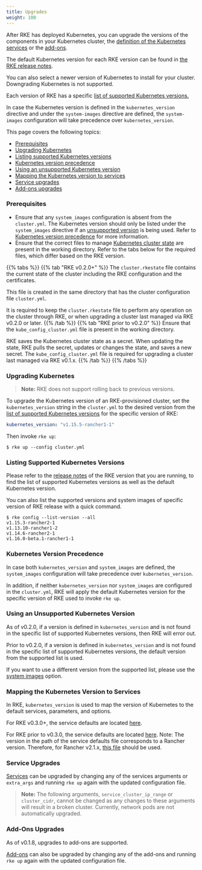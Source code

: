 ```yaml
---
title: Upgrades
weight: 100
---
```


After RKE has deployed Kubernetes, you can upgrade the versions of the components in your Kubernetes cluster, the [definition of the Kubernetes services]({{<baseurl>}}/rke/latest/en/config-options/services/) or the [add-ons]({{<baseurl>}}/rke/latest/en/config-options/add-ons/).

The default Kubernetes version for each RKE version can be found in [the RKE release notes](https://github.com/rancher/rke/releases/).

You can also select a newer version of Kubernetes to install for your cluster. Downgrading Kubernetes is not supported.

Each version of RKE has a specific [list of supported Kubernetes versions.](#listing-supported-kubernetes-versions)

In case the Kubernetes version is defined in the `kubernetes_version` directive and under the `system-images` directive are defined, the `system-images` configuration will take precedence over `kubernetes_version`.

This page covers the following topics:

- [Prerequisites](#prerequisites)
- [Upgrading Kubernetes](#upgrading-kubernetes)
- [Listing supported Kubernetes versions](#listing-supported-kubernetes-versions)
- [Kubernetes version precedence](#kubernetes-version-precedence)
- [Using an unsupported Kubernetes version](#using-an-unsupported-kubernetes-version)
- [Mapping the Kubernetes version to services](#mapping-the-kubernetes-version-to-services)
- [Service upgrades](#service-upgrades)
- [Add-ons upgrades](#add-ons-upgrades)

### Prerequisites

- Ensure that any `system_images` configuration is absent from the `cluster.yml`. The Kubernetes version should only be listed under the `system_images` directive if an [unsupported version](#using-an-unsupported-kubernetes-version) is being used. Refer to [Kubernetes version precedence](#kubernetes-version-precedence) for more information.
- Ensure that the correct files to manage [Kubernetes cluster state]({{<baseurl>}}/rke/latest/en/installation/#kubernetes-cluster-state) are present in the working directory. Refer to the tabs below for the required files, which differ based on the RKE version.

{{% tabs %}}
{{% tab "RKE v0.2.0+" %}}
The `cluster.rkestate` file contains the current state of the cluster including the RKE configuration and the certificates.

This file is created in the same directory that has the cluster configuration file `cluster.yml`.

It is required to keep the `cluster.rkestate` file to perform any operation on the cluster through RKE, or when upgrading a cluster last managed via RKE v0.2.0 or later.
{{% /tab %}}
{{% tab "RKE prior to v0.2.0" %}}
Ensure that the `kube_config_cluster.yml` file is present in the working directory.

RKE saves the Kubernetes cluster state as a secret. When updating the state, RKE pulls the secret, updates or changes the state, and saves a new secret. The `kube_config_cluster.yml` file is required for upgrading a cluster last managed via RKE v0.1.x.
{{% /tab %}}
{{% /tabs %}}

### Upgrading Kubernetes

> **Note:** RKE does not support rolling back to previous versions.

To upgrade the Kubernetes version of an RKE-provisioned cluster, set the `kubernetes_version` string in the `cluster.yml` to the desired version from the [list of supported Kubernetes versions](#listing-supported-kubernetes-versions) for the specific version of RKE:

```yaml
kubernetes_version: "v1.15.5-rancher1-1"
```

Then invoke `rke up`:

```
$ rke up --config cluster.yml
```

### Listing Supported Kubernetes Versions

Please refer to the [release notes](https://github.com/rancher/rke/releases) of the RKE version that you are running, to find the list of supported Kubernetes versions as well as the default Kubernetes version.

You can also list the supported versions and system images of specific version of RKE release with a quick command.

```
$ rke config --list-version --all
v1.15.3-rancher2-1
v1.13.10-rancher1-2
v1.14.6-rancher2-1
v1.16.0-beta.1-rancher1-1
```

### Kubernetes Version Precedence

In case both `kubernetes_version` and `system_images` are defined, the `system_images` configuration will take precedence over `kubernetes_version`.

In addition, if neither `kubernetes_version` nor `system_images` are configured in the `cluster.yml`, RKE will apply the default Kubernetes version for the specific version of RKE used to invoke `rke up`.

### Using an Unsupported Kubernetes Version

As of v0.2.0, if a version is defined in `kubernetes_version` and is not found in the specific list of supported Kubernetes versions, then RKE will error out.

Prior to v0.2.0, if a version is defined in `kubernetes_version` and is not found in the specific list of supported Kubernetes versions,  the default version from the supported list is used.

If you want to use a different version from the supported list, please use the [system images]({{<baseurl>}}/rke/latest/en/config-options/system-images/) option.

### Mapping the Kubernetes Version to Services

In RKE, `kubernetes_version` is used to map the version of Kubernetes to the default services, parameters, and options.

For RKE v0.3.0+, the service defaults are located [here](https://github.com/rancher/kontainer-driver-metadata/blob/master/rke/k8s_service_options.go).

For RKE prior to v0.3.0, the service defaults are located [here](https://github.com/rancher/types/blob/release/v2.2/apis/management.cattle.io/v3/k8s_defaults.go). Note: The version in the path of the service defaults file corresponds to a Rancher version. Therefore, for Rancher v2.1.x, [this file](https://github.com/rancher/types/blob/release/v2.1/apis/management.cattle.io/v3/k8s_defaults.go) should be used.

### Service Upgrades

[Services]({{<baseurl>}}/rke/latest/en/config-options/services/) can be upgraded by changing any of the services arguments or `extra_args` and running `rke up` again with the updated configuration file.

> **Note:** The following arguments, `service_cluster_ip_range` or `cluster_cidr`, cannot be changed as any changes to these arguments will result in a broken cluster. Currently, network pods are not automatically upgraded.

### Add-Ons Upgrades

As of v0.1.8, upgrades to add-ons are supported.

[Add-ons]({{<baseurl>}}/rke/latest/en/config-options/add-ons/) can also be upgraded by changing any of the add-ons and running `rke up` again with the updated configuration file.
